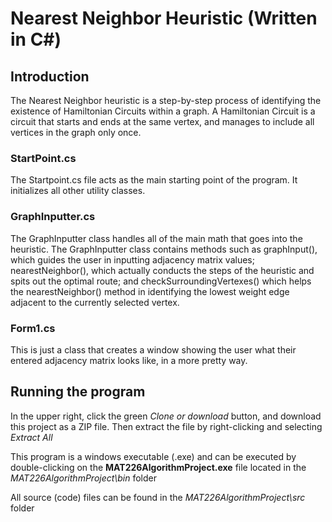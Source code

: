 # Nearest Neighbor Heuristic (Written in C#)

## Introduction

The Nearest Neighbor heuristic is a step-by-step process of identifying the existence of Hamiltonian Circuits within a graph. A Hamiltonian Circuit is a circuit that starts and ends at the same vertex,
and manages to include all vertices in the graph only once.

### StartPoint.cs

The Startpoint.cs file acts as the main starting point of the program. It initializes all other utility classes.

### GraphInputter.cs

The GraphInputter class handles all of the main math that goes into the heuristic. The GraphInputter class contains methods
such as graphInput(), which guides the user in inputting adjacency matrix values; nearestNeighbor(), which actually conducts the steps of the heuristic
and spits out the optimal route; and checkSurroundingVertexes() which helps the nearestNeighbor() method in identifying the lowest weight edge adjacent to the currently
selected vertex.

### Form1.cs

This is just a class that creates a window showing the user what their entered adjacency matrix looks like, in a more pretty way.

## Running the program

In the upper right, click the green _Clone or download_ button, and download this project as a ZIP file. Then extract the file by right-clicking and selecting _Extract All_

This program is a windows executable (.exe) and can be executed by double-clicking on the **MAT226AlgorithmProject.exe** file located in the
_MAT226AlgorithmProject\bin_ folder

All source (code) files can be found in the _MAT226AlgorithmProject\src_ folder
